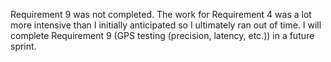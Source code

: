 Requirement 9 was not completed. The work for Requirement 4 was a lot more intensive than I initially anticipated so I ultimately ran out of time. I will complete Requirement 9 (GPS testing (precision, latency, etc.)) in a future sprint.